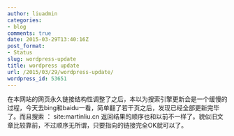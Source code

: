 ```yaml
---
author: liuadmin
categories:
- blog
comments: true
date: 2015-03-29T13:40:16Z
post_format:
- Status
slug: wordpress-update
title: wordpress update
url: /2015/03/29/wordpress-update/
wordpress_id: 53651
---
```


在本网站的网页永久链接结构性调整了之后，本以为搜索引擎更新会是一个缓慢的过程，今天去bing和baidu一看，简单翻了若干页之后，发现已经全部更新完毕了。而且搜索 ： site:martinliu.cn 返回结果的顺序也和以前不一样了。貌似旧文章比较靠前，不过顺序无所谓，只要指向的链接完全OK就可以了。
